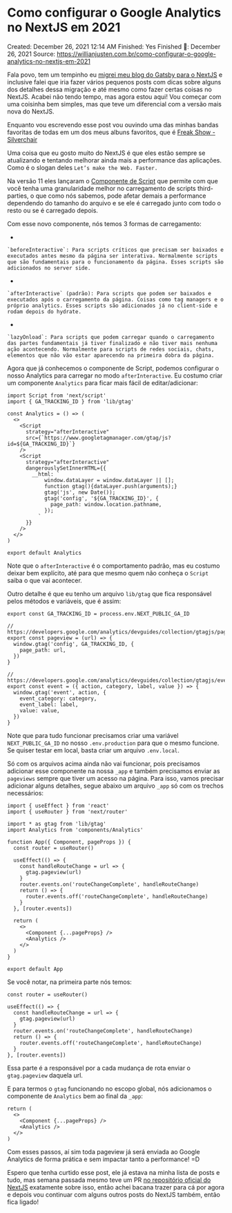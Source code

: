 # Como configurar o Google Analytics no NextJS em 2021

Created: December 26, 2021 12:14 AM
Finished: Yes
Finished 📅: December 26, 2021
Source: https://willianjusten.com.br/como-configurar-o-google-analytics-no-nextjs-em-2021

Fala povo, tem um tempinho eu [migrei meu blog do Gatsby para o NextJS](https://willianjusten.com.br/migrei-meu-blog-do-gatsby-para-o-nextjs) e inclusive falei que iria fazer vários pequenos posts com dicas sobre alguns dos detalhes dessa migração e até mesmo como fazer certas coisas no NextJS. Acabei não tendo tempo, mas agora estou aqui! Vou começar com uma coisinha bem simples, mas que teve um diferencial com a versão mais nova do NextJS.

Enquanto vou escrevendo esse post vou ouvindo uma das minhas bandas favoritas de todas em um dos meus albuns favoritos, que é [Freak Show - Silverchair](https://open.spotify.com/album/511p6iaCuK8Sr0BYdpcfkq?si=e9lY9trvQJyJ5fhhdAO8WQ&dl_branch=1)

Uma coisa que eu gosto muito do NextJS é que eles estão sempre se atualizando e tentando melhorar ainda mais a performance das aplicações. Como é o slogan deles `Let’s make the Web. Faster.`

Na versão 11 eles lançaram o [Componente de Script](https://nextjs.org/docs/basic-features/script) que permite com que você tenha uma granularidade melhor no carregamento de scripts third-parties, o que como nós sabemos, pode afetar demais a performance dependendo do tamanho do arquivo e se ele é carregado junto com todo o resto ou se é carregado depois.

Com esse novo componente, nós temos 3 formas de carregamento:

- 
    
    `beforeInteractive`: Para scripts críticos que precisam ser baixados e executados antes mesmo da página ser interativa. Normalmente scripts que são fundamentais para o funcionamento da página. Esses scripts são adicionados no server side.
    
- 
    
    `afterInteractive` (padrão): Para scripts que podem ser baixados e executados após o carregamento da página. Coisas como tag managers e o próprio analytics. Esses scripts são adicionados já no client-side e rodam depois do hydrate.
    
- 
    
    `lazyOnload`: Para scripts que podem carregar quando o carregamento das partes fundamentais já tiver finalizado e não tiver mais nenhuma ação acontecendo. Normalmente para scripts de redes sociais, chats, elementos que não vão estar aparecendo na primeira dobra da página.
    

Agora que já conhecemos o componente de Script, podemos configurar o nosso Analytics para carregar no modo `afterInteractive`. Eu costumo criar um componente `Analytics` para ficar mais fácil de editar/adicionar:

```tsx
import Script from 'next/script'
import { GA_TRACKING_ID } from 'lib/gtag'

const Analytics = () => (
  <>
    <Script
      strategy="afterInteractive"
      src={`https://www.googletagmanager.com/gtag/js?id=${GA_TRACKING_ID}`}
    />
    <Script
      strategy="afterInteractive"
      dangerouslySetInnerHTML={{
        __html: `
            window.dataLayer = window.dataLayer || [];
            function gtag(){dataLayer.push(arguments);}
            gtag('js', new Date());
            gtag('config', '${GA_TRACKING_ID}', {
              page_path: window.location.pathname,
            });
          `
      }}
    />
  </>
)

export default Analytics

```

Note que o `afterInteractive` é o comportamento padrão, mas eu costumo deixar bem explícito, até para que mesmo quem não conheça o `Script` saiba o que vai acontecer.

Outro detalhe é que eu tenho um arquivo `lib/gtag` que fica responsável pelos métodos e variáveis, que é assim:

```tsx
export const GA_TRACKING_ID = process.env.NEXT_PUBLIC_GA_ID

// https://developers.google.com/analytics/devguides/collection/gtagjs/pages
export const pageview = (url) => {
  window.gtag('config', GA_TRACKING_ID, {
    page_path: url,
  })
}

// https://developers.google.com/analytics/devguides/collection/gtagjs/events
export const event = ({ action, category, label, value }) => {
  window.gtag('event', action, {
    event_category: category,
    event_label: label,
    value: value,
  })
}

```

Note que para tudo funcionar precisamos criar uma variável `NEXT_PUBLIC_GA_ID` no nosso `.env.production` para que o mesmo funcione. Se quiser testar em local, basta criar um arquivo `.env.local`.

Só com os arquivos acima ainda não vai funcionar, pois precisamos adicionar esse componente na nossa `_app` e também precisamos enviar as `pageviews` sempre que tiver um acesso na página. Para isso, vamos precisar adicionar alguns detalhes, segue abaixo um arquivo `_app` só com os trechos necessários:

```tsx
import { useEffect } from 'react'
import { useRouter } from 'next/router'

import * as gtag from 'lib/gtag'
import Analytics from 'components/Analytics'

function App({ Component, pageProps }) {
  const router = useRouter()

  useEffect(() => {
    const handleRouteChange = url => {
      gtag.pageview(url)
    }
    router.events.on('routeChangeComplete', handleRouteChange)
    return () => {
      router.events.off('routeChangeComplete', handleRouteChange)
    }
  }, [router.events])

  return (
    <>
      <Component {...pageProps} />
      <Analytics />
    </>
  )
}

export default App

```

Se você notar, na primeira parte nós temos:

```tsx
const router = useRouter()

useEffect(() => {
  const handleRouteChange = url => {
    gtag.pageview(url)
  }
  router.events.on('routeChangeComplete', handleRouteChange)
  return () => {
    router.events.off('routeChangeComplete', handleRouteChange)
  }
}, [router.events])

```

Essa parte é a responsável por a cada mudança de rota enviar o `gtag.pageview` daquela url.

E para termos o `gtag` funcionando no escopo global, nós adicionamos o componente de `Analytics` bem ao final da `_app`:

```tsx
return (
  <>
    <Component {...pageProps} />
    <Analytics />
  </>
)

```

Com esses passos, aí sim toda pageview já será enviada ao Google Analytics de forma prática e sem impactar tanto a performance! =D

Espero que tenha curtido esse post, ele já estava na minha lista de posts e tudo, mas semana passada mesmo teve um PR [no repositório oficial do NextJS](https://github.com/vercel/next.js/pull/27674) exatamente sobre isso, então achei bacana trazer para cá por agora e depois vou continuar com alguns outros posts do NextJS também, então fica ligado!